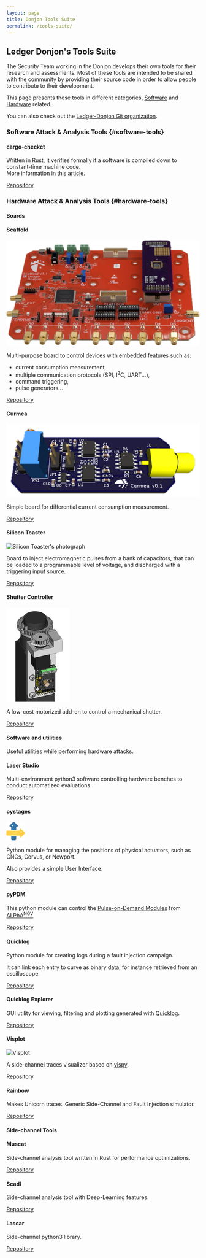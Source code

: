 ```yaml
---
layout: page
title: Donjon Tools Suite
permalink: /tools-suite/
---
```


## Ledger Donjon's Tools Suite

The Security Team working in the Donjon develops their own tools for
their research and assessments. Most of these tools are intended to
be shared with the community by providing their source code in
order to allow people to contribute to their development.

This page presents these tools in different categories,
[Software](#software-tools) and [Hardware](#hardware-tools) related.

You can also check out the [Ledger-Donjon Git organization](https://github.com/Ledger-Donjon).

### Software Attack & Analysis Tools {#software-tools}

<div class="tool-cards-container">
<div class="tool-card" markdown="1">

#### cargo-checkct

Written in Rust, it verifies formally if a software is compiled down to
constant-time machine code.  
More information in [this article](https://www.ledger.com/blog-cargo-checkct-our-home-made-tool-guarding-against-timing-attacks-is-now-open-source).

[Repository](https://github.com/Ledger-Donjon/cargo-checkct).

</div>
</div>

### Hardware Attack & Analysis Tools {#hardware-tools}

#### Boards

<div class="tool-cards-container">
<div class="tool-card" markdown="1">

#### Scaffold

![Scaffold's photograph](/assets/img/tools-suite/scaffold-board.png)

Multi-purpose board to control devices with embedded features such as:

- current consumption measurement,
- multiple communication protocols (SPI, I<sup>2</sup>C, UART...),
- command triggering,
- pulse generators...

[Repository](https://github.com/Ledger-Donjon/scaffold/)

</div>
<div class="tool-card" markdown="1">

#### Curmea

![Curmea](/assets/img/tools-suite/curmeaH.png)

Simple board for differential current consumption measurement.

[Repository](https://github.com/Ledger-Donjon/curmea/)

</div>
<div class="tool-card" markdown="1">

#### Silicon Toaster

![Silicon Toaster's photograph](/assets/img/tools-suite/silicontoaster.png)

Board to inject electromagnetic pulses from a bank of capacitors, that can be
loaded to a programmable level of voltage, and discharged with a triggering
input source.

[Repository](https://github.com/Ledger-Donjon/silicontoaster/)

</div>
<div class="tool-card" markdown="1">

#### Shutter Controller

![Shutter Controller's photograph](/assets/img/tools-suite/shuttercontroller.png)

A low-cost motorized add-on to control a mechanical shutter.

[Repository](https://github.com/Ledger-Donjon/shuttercontroller/)

</div>
</div>

#### Software and utilities

Useful utilities while performing hardware attacks.

<div class="tool-cards-container">
<div class="tool-card" markdown="1">

#### Laser Studio

Multi-environment python3 software controlling hardware benches
to conduct automatized evaluations.

[Repository](https://github.com/Ledger-Donjon/laserstudio/)

</div>
<div class="tool-card" markdown="1">

#### pystages

![Pystages logo](/assets/img/tools-suite/pystages.png)

Python module for managing the positions of physical actuators,
such as CNCs, Corvus, or Newport.

Also provides a simple User Interface.

[Repository](https://github.com/Ledger-Donjon/pystages/)

</div>
<div class="tool-card" markdown="1">

#### pyPDM

This python module can control the
[Pulse-on-Demand Modules](https://www.alphanov.com/en/products-services/pdm-laser-sources)
from [ALPhA<sup>NOV</sup>](https://www.alphanov.com/).

[Repository](https://github.com/Ledger-Donjon/pypdm/)

</div>
<div class="tool-card" markdown="1">

#### Quicklog

Python module for creating logs during a fault injection campaign.

It can link each entry to curve as binary data, for instance retrieved
from an oscilloscope.

[Repository](https://github.com/Ledger-Donjon/quicklog/)

</div>
<div class="tool-card" markdown="1">

#### Quicklog Explorer

GUI utility for viewing, filtering and plotting generated with [Quicklog](#quicklog).

[Repository](https://github.com/Ledger-Donjon/quicklog-explorer/)

</div>
<div class="tool-card" markdown="1">

#### Visplot

![Visplot](/assets/img/tools-suite/visplot.gif)

A side-channel traces visualizer based on [vispy](https://github.com/vispy).

[Repository](https://github.com/Ledger-Donjon/visplot/)

</div>
<div class="tool-card" markdown="1">

#### Rainbow

Makes Unicorn traces. Generic Side-Channel and Fault Injection simulator.

[Repository](https://github.com/Ledger-Donjon/rainbow/)

</div>
</div>

#### Side-channel Tools

<div class="tool-cards-container">
<div class="tool-card" markdown="1">

#### Muscat

Side-channel analysis tool written in Rust for performance
optimizations.

[Repository](https://github.com/Ledger-Donjon/muscat/)

</div>
<div class="tool-card" markdown="1">

#### Scadl

Side-channel analysis tool with Deep-Learning features.

[Repository](https://github.com/Ledger-Donjon/scadl/)

</div>
<div class="tool-card" markdown="1">

#### Lascar

Side-channel python3 library.

[Repository](https://github.com/Ledger-Donjon/lascar/)

</div>
</div>
